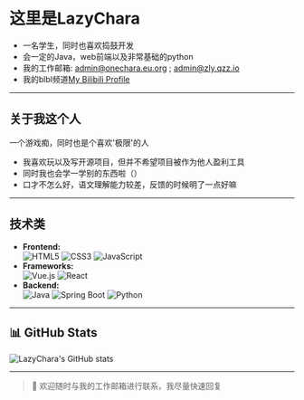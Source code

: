 # 这里是LazyChara

- 一名学生，同时也喜欢捣鼓开发
- 会一定的Java，web前端以及非常基础的python
- 我的工作邮箱: admin@onechara.eu.org ; admin@zly.qzz.io
- 我的blbl频道[My Bilibili Profile](https://space.bilibili.com/1994337933)


---

## 关于我这个人

一个游戏痴，同时也是个喜欢'极限'的人

- 我喜欢玩以及写开源项目，但并不希望项目被作为他人盈利工具
- 同时我也会学一学别的东西啦（）
- 口才不怎么好，语文理解能力较差，反馈的时候明了一点好嘛

---

## 技术类

- **Frontend:**  
  ![HTML5](https://img.shields.io/badge/HTML5-E34F26?logo=html5&logoColor=white) 
  ![CSS3](https://img.shields.io/badge/CSS3-1572B6?logo=css3&logoColor=white) 
  ![JavaScript](https://img.shields.io/badge/JavaScript-F7DF1E?logo=javascript&logoColor=black)
- **Frameworks:**  
  ![Vue.js](https://img.shields.io/badge/Vue.js-35495E?logo=vue.js&logoColor=4FC08D) 
  ![React](https://img.shields.io/badge/React-20232A?logo=react&logoColor=61DAFB)
- **Backend:**  
  ![Java](https://img.shields.io/badge/Java-007396?logo=java&logoColor=white)
  ![Spring Boot](https://img.shields.io/badge/Spring_Boot-6DB33F?logo=spring-boot&logoColor=white)
  ![Python](https://img.shields.io/badge/Python-3776AB?logo=python&logoColor=white)

---

## 📊 GitHub Stats

![LazyChara's GitHub stats](https://github-readme-stats.vercel.app/api?username=LazyChara&show_icons=true&theme=radical)

---

> 💬 欢迎随时与我的工作邮箱进行联系，我尽量快速回复
